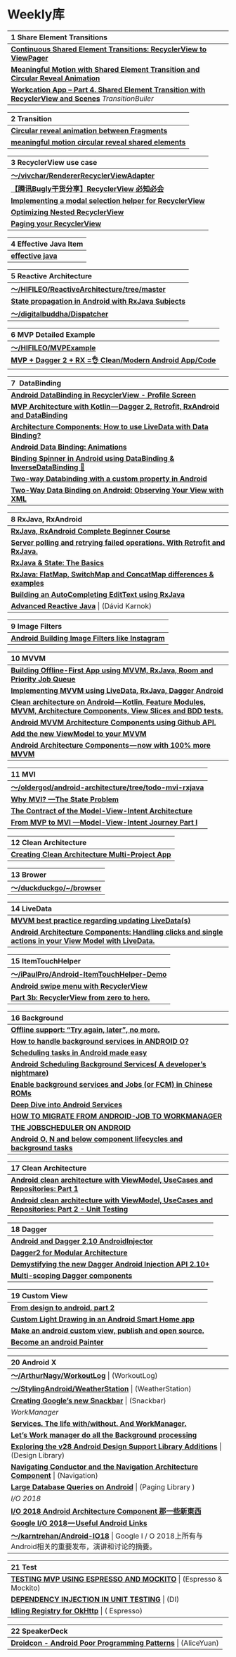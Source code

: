 # Weekly库

| **1 Share Element Transitions**                              |
| :----------------------------------------------------------- |
| [**Continuous Shared Element Transitions: RecyclerView to ViewPager**](https://android-developers.googleblog.com/2018/02/continuous-shared-element-transitions.html) |
| [**Meaningful Motion with Shared Element Transition and Circular Reveal Animation**](https://www.thedroidsonroids.com/blog/android/meaningful-motion-with-shared-element-transition-and-circular-reveal-animation/?utm_term=0_4eb677ad19-7407d72e14-337947277&utm_content=buffere045e&utm_medium=social&utm_source=twitter.com&utm_campaign=buffer) |
| [**Workcation App – Part 4. Shared Element Transition with RecyclerView and Scenes**](https://www.thedroidsonroids.com/blog/workcation-app-part-4-shared-element-transition-recyclerview-scenes)  *TransitionBuiler* |

| **2 Transition**                                             |
| :----------------------------------------------------------- |
| [**Circular reveal animation between Fragments**](https://medium.com/@gabornovak/circular-reveal-animation-between-fragments-d8ed9011aec) |
| [**meaningful motion circular reveal shared elements**](https://blog.usejournal.com/meaningful-motion-circular-reveal-shared-elements-ea495b99adf4) |

| **3 RecyclerView use case**                                  |
| :----------------------------------------------------------- |
| [**～/vivchar/RendererRecyclerViewAdapter**](https://github.com/vivchar/RendererRecyclerViewAdapter) |
| [**【腾讯Bugly干货分享】RecyclerView 必知必会**](https://blog.csdn.net/tencent_bugly/article/details/54287626) |
| [**Implementing a modal selection helper for RecyclerView**](https://medium.com/@BladeCoder/implementing-a-modal-selection-helper-for-recyclerview-1e888b4cd5b9) |
| [**Optimizing Nested RecyclerView**](https://medium.com/@mgn524/optimizing-nested-recyclerview-a9b7830a4ba7) |
| [**Paging your RecyclerView**](https://blog.davidmedenjak.com/android/2017/06/24/viewpager-recyclerview.html) |

| **4 Effective Java Item**                                    |
| :----------------------------------------------------------- |
| [**effective java**](http://thefinestartist.com/effective-java) |

| 5 **Reactive Architecture**                                  |
| :----------------------------------------------------------- |
| [**～/HIFILEO/ReactiveArchitecture/tree/master**](https://github.com/HIFILEO/ReactiveArchitecture/tree/master) |
| [**State propagation in Android with RxJava Subjects**](https://proandroiddev.com/state-propagation-in-android-with-rxjava-subjects-81db49a0dd8e) |
| [**～/digitalbuddha/Dispatcher**](https://github.com/digitalbuddha/Dispatcher) |

| 6  **MVP Detailed Example**                                  |
| :----------------------------------------------------------- |
| [**～/HIFILEO/MVPExample**](https://github.com/HIFILEO/MVPExample) |
| [**MVP + Dagger 2 + RX =👌 Clean/Modern Android App/Code**](https://android.jlelse.eu/mvp-dagger-2-rx-clean-modern-android-app-code-74f63c9a6f2f) |

| 7  **DataBinding**                                           |
| :----------------------------------------------------------- |
| [**Android DataBinding in RecyclerView - Profile Screen**](https://www.androidhive.info/android-databinding-in-recyclerview-profile-screen/) |
| [**MVP Architecture with Kotlin — Dagger 2, Retrofit, RxAndroid and DataBinding**](https://proandroiddev.com/mvp-architecture-with-kotlin-dagger-2-retrofit-rxandroid-and-databinding-17bffe27393d) |
| [**Architecture Components: How to use LiveData with Data Binding?**](https://android.jlelse.eu/android-architecture-components-livedata-with-data-binding-7bf85871bbd8) |
| [**Android Data Binding: Animations**](https://medium.com/google-developers/android-data-binding-animations-55f6b5956a64) |
| [**Binding Spinner in Android using DataBinding & InverseDataBinding 💫**](https://medium.com/fueled-engineering/binding-spinner-in-android-c5fa8c084480) |
| [**Two-way Databinding with a custom property in Android**](https://medium.com/@douglas.iacovelli/custom-two-way-databinding-made-easy-f8b17a4507d2) |
| [**Two-Way Data Binding on Android: Observing Your View with XML**](https://www.bignerdranch.com/blog/two-way-data-binding-on-android-observing-your-view-with-xml/) |

| **8  RxJava**, **RxAndroid**                                 |
| :----------------------------------------------------------- |
| [**RxJava, RxAndroid Complete Beginner Course**](https://www.androidhive.info/RxJava/tutorials/) |
| [**Server polling and retrying failed operations. With Retrofit and RxJava.**](https://medium.com/@v.danylo/server-polling-and-retrying-failed-operations-with-retrofit-and-rxjava-8bcc7e641a5a) |
| [**RxJava & State: The Basics**](https://tech.instacart.com/rxjava-state-the-basics-f842eaee7ee1) |
| [**RxJava: FlatMap, SwitchMap and ConcatMap differences & examples**](https://medium.com/appunite-edu-collection/rxjava-flatmap-switchmap-and-concatmap-differences-examples-6d1f3ff88ee0) |
| [**Building an AutoCompleting EditText using RxJava**](https://proandroiddev.com/building-an-autocompleting-edittext-using-rxjava-f69c5c3f5a40) |
| [**Advanced Reactive Java**](http://static.blog.piasy.com/AdvancedRxJava/) \| (Dávid Karnok) |

| 9  **Image Filters**                                         |
| :----------------------------------------------------------- |
| [**Android Building Image Filters like Instagram**](https://www.androidhive.info/2017/11/android-building-image-filters-like-instagram/) |

| 10  **MVVM**                                                 |
| :----------------------------------------------------------- |
| [**Building Offline-First App using MVVM, RxJava, Room and Priority Job Queue**](https://proandroiddev.com/offline-apps-its-easier-than-you-think-9ff97701a73f) |
| [**Implementing MVVM using LiveData, RxJava, Dagger Android**](https://proandroiddev.com/mvvm-architecture-using-livedata-rxjava-and-new-dagger-android-injection-639837b1eb6c) |
| [**Clean architecture on Android — Kotlin, Feature Modules, MVVM, Architecture Components, View Slices and BDD tests.**](https://proandroiddev.com/clean-architecture-on-android-using-feature-modules-mvvm-view-slices-and-kotlin-e9ed18e64d83) |
| [**Android MVVM Architecture Components using Github API.**](https://medium.com/@skydoves/android-mvvm-architecture-components-using-github-api-f0ab9c2a67a0) |
| [**Add the new ViewModel to your MVVM**](https://medium.com/@dpreussler/add-the-new-viewmodel-to-your-mvvm-36bfea86b159) |
| [**Android Architecture Components — now with 100% more MVVM**](https://android.jlelse.eu/android-architecture-components-now-with-100-more-mvvm-11629a630125) |

| 11  **MVI**                                                  |
| :----------------------------------------------------------- |
| [**～/oldergod/android-architecture/tree/todo-mvi-rxjava**](https://github.com/oldergod/android-architecture/tree/todo-mvi-rxjava) |
| [**Why MVI? —The State Problem**](https://medium.com/fueled-engineering/why-mvi-the-state-problem-ee867c7da20c) |
| [**The Contract of the Model-View-Intent Architecture**](https://proandroiddev.com/the-contract-of-the-model-view-intent-architecture-777f95706c1e) |
| [**From MVP to MVI —Model-View-Intent Journey Part I**](https://blog.untitledkingdom.com/from-mvp-to-mvi-model-view-intent-journey-part-i-a4b084d9d848?source=bookmarks---------61----------------&gi=4291c5a23bff) |

| 12  **Clean Architecture**                                   |
| :----------------------------------------------------------- |
| **[Creating Clean Architecture Multi-Project App](https://proandroiddev.com/creating-clean-architecture-multi-project-mvp-app-34d753a187ad)** |

| 13  **Brower**                                               |
| :----------------------------------------------------------- |
| [**～/duckduckgo/~/browser**](https://github.com/duckduckgo/Android/tree/f0530dacec9566fddc7af38e851ad8a8f254f954/app/src/main/java/com/duckduckgo/app/browser) |

| 14  **LiveData**                                             |
| :----------------------------------------------------------- |
| [**MVVM best practice regarding updating LiveData(s)**](https://www.reddit.com/r/androiddev/comments/8p4x66/mvvm_best_practice_regarding_updating_livedatas/) |
| [**Android Architecture Components: Handling clicks and single actions in your View Model with LiveData.**](https://android.jlelse.eu/android-arch-handling-clicks-and-single-actions-in-your-view-model-with-livedata-ab93d54bc9dc) |

| 15  **ItemTouchHelper**                                      |
| :----------------------------------------------------------- |
| [**～/iPaulPro/Android-ItemTouchHelper-Demo**](https://github.com/iPaulPro/Android-ItemTouchHelper-Demo) |
| [**Android swipe menu with RecyclerView**](https://codeburst.io/android-swipe-menu-with-recyclerview-8f28a235ff28?gi=8b3b3c1200cf) |
| [**Part 3b: RecyclerView from zero to hero.**](https://medium.com/@acerezoluna/part-3b-recyclerview-from-zero-to-hero-ce4442ebeede) |

| 16  **Background**                                           |
| :----------------------------------------------------------- |
| [**Offline support: “Try again, later”, no more.**](https://medium.com/@yonatanvlevin/offline-support-try-again-later-no-more-afc33eba79dc) |
| [**How to handle background services in ANDROID O?**](https://medium.com/exploring-code/how-to-handle-background-services-in-android-o-f96783e65268) |
| [**Scheduling tasks in Android made easy**](https://medium.com/hypertrack/scheduling-tasks-in-android-made-easy-231ca8178e38) |
| [**Android Scheduling Background Services( A developer’s nightmare)**](https://medium.com/mindorks/android-scheduling-background-services-a-developers-nightmare-c573807c2705) |
| [**Enable background services and Jobs (or FCM) in Chinese ROMs**](https://medium.com/mindorks/enable-background-services-in-chinese-roms-32e73dfba1a6) |
| [**Deep Dive into Android Services**](https://proandroiddev.com/deep-dive-into-android-services-4830b8c9a09) |
| [**HOW TO MIGRATE FROM ANDROID-JOB TO WORKMANAGER**](https://articles.caster.io/android/how-to-migrate-from-android-job-to-workmanager/) |
| [**THE JOBSCHEDULER ON ANDROID**](https://josiassena.com/the-jobscheduler-on-android/) |
| [**Android O, N and below component lifecycles and background tasks**](https://developerlife.com/2017/07/10/android-o-n-and-below-component-lifecycles-and-background-tasks/) |

| 17  **Clean Architecture**                                   |
| :----------------------------------------------------------- |
| [**Android clean architecture with ViewModel, UseCases and Repositories: Part 1**](https://proandroiddev.com/android-clean-architecture-with-viewmodel-usecases-and-repositories-part-1-b9e63889a1aa) |
| [**Android clean architecture with ViewModel, UseCases and Repositories: Part 2 - Unit Testing**](https://proandroiddev.com/android-clean-architecture-with-viewmodel-usecases-and-repositories-part-2-unit-testing-4683b334b327) |

| 18  **Dagger**                                               |
| :----------------------------------------------------------- |
| [**Android and Dagger 2.10 AndroidInjector**](https://android.jlelse.eu/android-and-dagger-2-10-androidinjector-5e9c523679a3) |
| [**Dagger2 for Modular Architecture**](https://medium.com/@luigi.papino/dagger2-for-modular-architecture-332e1250a85f) |
| [**Demystifying the new Dagger Android Injection API 2.10+**](https://proandroiddev.com/exploring-the-new-dagger-android-module-9eb6075f1a46) |
| [**Multi-scoping Dagger components**](https://proandroiddev.com/multi-scoping-dagger-components-89b6f4bdb73b?source=bookmarks---------54----------------) |

| 19  **Custom View**                                          |
| :----------------------------------------------------------- |
| [**From design to android, part 2**](https://medium.com/@saulmm2/from-design-to-android-part-2-2a6c141547d9) |
| [**Custom Light Drawing in an Android Smart Home app**](https://medium.com/@gabornovak/custom-light-drawing-in-an-android-smart-home-app-2e5f4caeb827) |
| [**Make an android custom view, publish and open source.**](https://medium.com/dualcores-studio/make-an-android-custom-view-publish-and-open-source-99a3d86df228) |
| [**Become an android Painter**](https://android.jlelse.eu/become-an-android-painter-aadf91cec9d4) |

| 20  **Android X**                                            |
| :----------------------------------------------------------- |
| [**～/ArthurNagy/WorkoutLog**](https://github.com/ArthurNagy/WorkoutLog) \| (WorkoutLog) |
| [**～/StylingAndroid/WeatherStation**](https://github.com/StylingAndroid/WeatherStation)  \| (WeatherStation) |
| [**Creating Google’s new Snackbar**](https://medium.com/@Tgo1014/creating-googles-new-snackbar-b0fe8db6c0eb)  \| (Snackbar) |
| *WorkManager*                                                |
| [**Services. The life with/without. And WorkManager.**](https://medium.com/google-developer-experts/services-the-life-with-without-and-worker-6933111d62a6) |
| [**Let’s Work manager do all the Background processing**](https://medium.com/mindorks/lets-work-manager-do-background-processing-58356e1ab844) |
| [**Exploring the v28 Android Design Support Library Additions**](https://medium.com/google-developer-experts/exploring-the-v28-android-design-support-library-2c96c6031ae8)  \| (Design Library) |
| [**Navigating Conductor and the Navigation Architecture Component**](https://medium.com/prolific-interactive/navigating-conductor-and-the-navigation-architecture-component-4145b5ad9bcf)  \| (Navigation) |
| [**Large Database Queries on Android**](https://medium.com/google-developers/large-database-queries-on-android-cb043ae626e8)  \| (Paging Library ) |
| *I/O 2018*                                                   |
| [**I/O 2018 Android Architecture Component 那一些新東西**](https://medium.com/jastzeonic/i-o-2018-android-architecture-component-那一些新東西-4cb4d8b04960) |
| [**Google I/O 2018 — Useful Android Links**](https://proandroiddev.com/google-i-o-2018-useful-android-links-cfe7bd909b9e) |
| [**～/karntrehan/Android-IO18**](https://github.com/karntrehan/Android-IO18) \| Google I / O 2018上所有与Android相关的重要发布，演讲和讨论的摘要。 |

| 21 Test                                                      |
| :----------------------------------------------------------- |
| **[TESTING MVP USING ESPRESSO AND MOCKITO](https://josiassena.com/testing-mvp-using-espresso-and-mockito/)** \| (Espresso & Mockito) |
| [**DEPENDENCY INJECTION IN UNIT TESTING**](https://josiassena.com/dependency-injection-in-in-unit-testing/) \| (DI) |
| [**Idling Registry for OkHttp**](https://caster.io/lessons/espreso-idling-registry-for-okhttp/) \| ( Espresso) |

| 22 SpeakerDeck                                               |
| :----------------------------------------------------------- |
| [**Droidcon - Android Poor Programming Patterns**](https://speakerdeck.com/aliceyuan/droidcon-android-poor-programming-patterns) \| (AliceYuan) |

